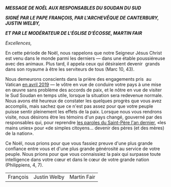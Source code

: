 ***MESSAGE DE NOËL AUX RESPONSABLES DU SOUDAN DU SUD***

***SIGNÉ PAR LE PAPE FRANÇOIS, PAR L'ARCHEVÊQUE DE CANTERBURY, JUSTIN WELBY,***

***ET PAR LE MODÉRATEUR DE L'ÉGLISE D'ÉCOSSE, MARTIN FAIR***

*Excellences,*

En cette période de Noël, nous rappelons que notre Seigneur Jésus Christ est venu dans le monde parmi les derniers — dans une étable poussiéreuse avec des animaux. Plus tard, il appela ceux qui désiraient devenir  grands dans son royaume à être les serviteurs de tous (Marc 10, 43).

Nous demeurons conscients dans la prière des engagements pris  au Vatican [en avril 2019](http://www.vatican.va/content/francesco/fr/speeches/2019/april/documents/papa-francesco_20190411_leaders-sudsudan.html) — le vôtre en vue de conduire votre pays à une mise en œuvre sans problème des accords de paix, et le nôtre en vue de visiter le Sud Soudan en temps utile, lorsque la situation sera redevenue normale. Nous avons été heureux de constater les quelques progrès que vous avez accomplis, mais sachez que ce n'est pas assez pour que votre peuple puisse sentir pleinement les effets de la paix. Lorsque nous vous rendrons visite, nous désirons être les témoins d'un pays changé, gouverné par des responsables qui, pour reprendre [les paroles du Saint-Père l'an dernier](http://www.vatican.va/content/francesco/fr/speeches/2019/april/documents/papa-francesco_20190411_leaders-sudsudan.html), «les mains unies» pour «de simples citoyens... devenir des pères (et des mères) de la nation».

Ce Noël, nous prions pour que vous fassiez preuve d'une plus grande confiance entre vous et d'une plus grande générosité au service de votre peuple. Nous prions pour que vous connaissiez la paix qui surpasse toute intelligence dans votre cœur et dans le cœur de votre grande nation (Philippiens, 4, 7).

|     |     |     |
| --- | --- | --- |
| François | Justin Welby | Martin Fair |